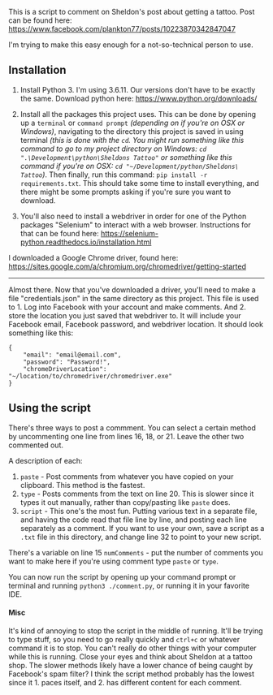 This is a script to comment on Sheldon's post about getting a tattoo. Post can be found here: https://www.facebook.com/plankton77/posts/10223870342847047

I'm trying to make this easy enough for a not-so-technical person to use.

## Installation

1. Install Python 3. I'm using 3.6.11. Our versions don't have to be exactly the same. Download python here: https://www.python.org/downloads/
2. Install all the packages this project uses. This can be done by opening up a `terminal` or `command prompt` *(depending on if you're on OSX or Windows)*, navigating to the directory this project is saved in using terminal *(this is done with the `cd`. You might run something like this command to go to my project directory on Windows: `cd ".\Development\python\Sheldons Tattoo"` or something like this command if you're on OSX: `cd "~/Development/python/Sheldons\ Tattoo`)*. Then finally, run this command: `pip install -r requirements.txt`. This should take some time to install everything, and there might be some prompts asking if you're sure you want to download.

3. You'll also need to install a webdriver in order for one of the Python packages "Selenium" to interact with a web browser. Instructions for that can be found here: https://selenium-python.readthedocs.io/installation.html

I downloaded a Google Chrome driver, found here: https://sites.google.com/a/chromium.org/chromedriver/getting-started

---

Almost there. Now that you've downloaded a driver, you'll need to make a file "credentials.json" in the same directory as this project. This file is used to 1. Log into Facebook with your account and make comments. And 2. store the location you just saved that webdriver to. It will include your Facebook email, Facebook password, and webdriver location. It should look something like this:

```
{
    "email": "email@email.com",
    "password": "Password!",
    "chromeDriverLocation": "~/location/to/chromedriver/chromedriver.exe"
}
```

## Using the script

There's three ways to post a commment. You can select a certain method by uncommenting one line from lines 16, 18, or 21. Leave the other two commented out.

A description of each:

1. `paste` - Post comments from whatever you have copied on your clipboard. This method is the fastest.
2. `type` - Posts comments from the text on line 20. This is slower since it types it out manually, rather than copy/pasting like `paste` does. 
3. `script` - This one's the most fun. Putting various text in a separate file, and having the code read that file line by line, and posting each line separately as a comment. If you want to use your own, save a script as a `.txt` file in this directory, and change line 32 to point to your new script.

There's a variable on line 15 `numComments` - put the number of comments you want to make here if you're using comment type `paste` or `type`.

You can now run the script by opening up your command prompt or terminal and running `python3 ./comment.py`, or running it in your favorite IDE.

#### Misc

It's kind of annoying to stop the script in the middle of running. It'll be trying to type stuff, so you need to go really quickly and `ctrl+c` or whatever command it is to stop.
You can't really do other things with your computer while this is running. Close your eyes and think about Sheldon at a tattoo shop.
The slower methods likely have a lower chance of being caught by Facebook's spam filter? I think the script method probably has the lowest since it 1. paces itself, and 2. has different content for each comment.